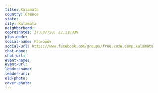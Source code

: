 ```yaml
---
title: Kalamata
country: Greece
state: 
city: Kalamata
neighborhood: 
coordinates: 37.037758, 22.110939
plus-code:
social-name: Facebook
social-url: https://www.facebook.com/groups/free.code.camp.kalamata
chat-name:
chat-url:
event-name:
event-url:
leader-name:
leader-url:
old-photo: 
cover-photo:
---
```

